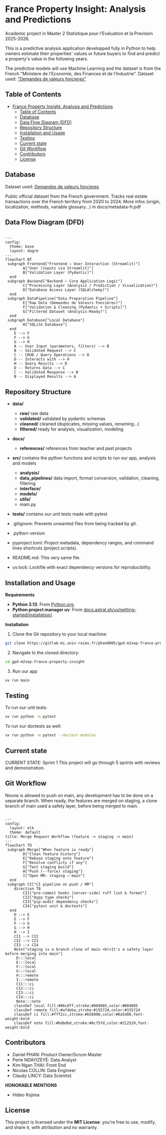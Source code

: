 # France Property Insight: Analysis and Predictions

Academic project in Master 2 Statistique pour l'Evaluation et la Prevision 2025-2026.

This is a predictive analysis application developped fully in Python to help owners estimate their properties' values or future buyers to find and predict a property's value in the following years.

The predictive models will use Machine Learning and the dataset is from the French "Ministere de l'Economie, des Finances et de l'Industrie".
Dataset used: ["Demandes de valeurs foncieres"](https://www.data.gouv.fr/datasets/demandes-de-valeurs-foncieres/)

## Table of Contents

- [France Property Insight: Analysis and Predictions](#france-property-insight-analysis-and-predictions)
  - [Table of Contents](#table-of-contents)
  - [Database](#database)
  - [Data Flow Diagram (DFD)](#data-flow-diagram-dfd)
  - [Repository Structure](#repository-structure)
  - [Installation and Usage](#installation-and-usage)
  - [Testing](#testing)
  - [Current state](#current-state)
  - [Git Workflow](#git-workflow)
  - [Contributors](#contributors)
  - [License](#license)

## Database

Dataset used: [Demandes de valeurs foncieres](https://www.data.gouv.fr/datasets/demandes-de-valeurs-foncieres/)

Public official dataset from the French government. Tracks real estate transactions over the French territory from 2020 to 2024.
More infos (origin, localization, methods, variable glossary...) in docs/metadata-fr.pdf

## Data Flow Diagram (DFD)

```mermaid

---
config:
  theme: base
  layout: dagre
---
flowchart BT
 subgraph Frontend["Frontend — User Interaction (Streamlit)"]
        A["User (inputs via Streamlit)"]
        B["Validation Layer (Pydantic)"]
  end
 subgraph Backend["Backend — Core Application Logic"]
        C["Processing Layer (Analysis / Prediction / Visualization)"]
        D["Database Access Layer (SQLAlchemy)"]
  end
 subgraph DataPipeline["Data Preparation Pipeline"]
        E["Raw Data (Demandes de Valeurs Foncières)"]
        F["Validation & Cleaning (Pydantic + Scripts)"]
        G["Filtered Dataset (Analysis-Ready)"]
  end
 subgraph Database["Local Database"]
        H["SQLite Database"]
  end
    E --> F
    F --> G
    G --> H
    A -- User Input (parameters, filters) --> B
    B -- Validated Request --> C
    C -- CRUD / Query Operations --> D
    D -- Interacts with --> H
    H -- Query Results --> D
    D -- Returns Data --> C
    C -- Validated Response --> B
    B -- Displayed Results --> A

```

## Repository Structure

- **data/**
  - **raw/** raw data
  - **validated/** validated by pydantic schemas
  - **cleaned/** cleaned (duplicates, missing values, renaming...)
  - **filtered/** ready for analysis, visualization, modeling

- **docs/**
  - **references/** references from teacher and past projects

- **src/** contains the python functions and scripts to run our app, analysis and models
  - **analysis/**
  - **data_pipelines/** data import, format conversion, validation, cleaning, filtering
  - **interface/**
  - **models/**
  - **utils/**
  - main.py

- **tests/** contains our unit tests made with pytest

- .gitignore: Prevents unwanted files from being tracked by git.
- .python-version
- pyproject.toml: Project metadata, dependency ranges, and command lines shortcuts (project.scripts).
- README.md: This very same file.
- uv.lock: Lockfile with exact dependency versions for reproducibility.

## Installation and Usage

**Requirements**

- **Python 3.13**: From [Python.org](https://www.python.org/).
- **Python project manager uv**: From [docs.astral.sh/uv/getting-started/installation/](https://docs.astral.sh/uv/getting-started/installation/).

**Installation**

1. Clone the Git repository to your local machine:

```bash
git clone https://gitlab-mi.univ-reims.fr/phan0005/gpd-m2sep-france-property-insight.git
```

2. Navigate to the cloned directory:

```bash
cd gpd-m2sep-france-property-insight
```

3. Run our app

```bash
uv run main
```

## Testing

To run our unit tests:

```bash
uv run python -m pytest
```

To run our doctests as well:

```bash
uv run python -m pytest --doctest-modules
```

## Current state

CURRENT STATE: Sprint 1
This project will go through 5 sprints with reviews and demonstration.

## Git Workflow

Noone is allowed to push on main, any development has to be done on a separate branch.
When ready, the features are merged on staging, a clone branch of main used a safety layer, before being merged to main.

```mermaid

---
config:
  layout: elk
  theme: default
title: Merge Request Workflow (feature -> staging -> main)
---
flowchart TD
 subgraph Merge["When feature is ready"]
        D["Clean feature history"]
        E["Rebase staging onto feature"]
        F["Resolve conflicts if any"]
        G["Test staging build"]
        H["Push (--force) staging"]
        I["Open MR: staging → main"]
  end
 subgraph CI["CI pipeline on push / MR"]
    direction TB
        CI1["pre-commit hooks (server-side) ruff lint & format"]
        CI2["mypy type checks"]
        CI3["pip-audit dependency checks"]
        CI4["pytest unit & doctests"]
  end
    D --> E
    E --> F
    F --> G
    G --> H
    H --> I
    CI1 --> CI2
    CI2 --> CI3
    CI3 --> CI4
    Note["staging is a branch clone of main <br>It's a safety layer before merging into main"]
     D:::local
     E:::local
     F:::local
     G:::local
     H:::remote
     I:::remote
     CI1:::ci
     CI2:::ci
     CI3:::ci
     CI4:::ci
     Note:::note
    classDef local fill:#86c0ff,stroke:#004085,color:#004085
    classDef remote fill:#afdeba,stroke:#155724,color:#155724
    classDef ci fill:#fff2cc,stroke:#b58900,color:#8a5d00,font-weight:bold
    classDef note fill:#bdbdbd,stroke:#6c757d,color:#212529,font-weight:bold

```

## Contributors

- Daniel PHAN: Product Owner/Scrum Master
- Perle NDAYIZEYE: Data Analyst
- Kim Ngan THAI: Front End
- Nicolas COLLIN: Data Engineer
- Claudy LINCY: Data Scientist

**HONORABLE MENTIONS**

- Hideo Kojima

## License

This project is licensed under the **MIT License**: you’re free to use, modify, and share it, with attribution and no warranty.
